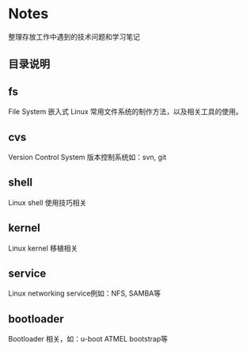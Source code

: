 # Notes

整理存放工作中遇到的技术问题和学习笔记

## 目录说明

## fs

File System 嵌入式 Linux 常用文件系统的制作方法，以及相关工具的使用。

## cvs

Version Control System 版本控制系统如：svn, git

## shell

Linux shell 使用技巧相关

## kernel

Linux kernel 移植相关

## service

Linux networking service例如：NFS, SAMBA等

## bootloader
 
Bootloader 相关，如：u-boot ATMEL bootstrap等


